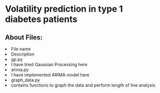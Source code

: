 <h1>
  Volatility prediction in type 1 diabetes patients
</h1>

<h2>
  About Files:
</h2>
<lt>
  <lr>
    <li>File name</li>
    <li>Description</li>
  </lr>
  <lr>
    <li>gp.py</li>
    <li>I have tried Gaussian Processing here</li>
  </lr>
  <lr>
    <li>arima.py</li>
    <li>I have implemented ARIMA model here</li>
  </lr>
  <lr>
    <li>graph_data.py</li>
    <li>contains functions to graph the data and perform length of line analysis</li>
  </lr>
</lt>
